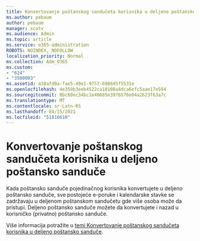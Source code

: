 ```yaml
---
title: Konvertovanje poštanskog sandučeta korisnika u deljeno poštansko sanduče
ms.author: pebaum
author: pebaum
manager: scotv
ms.audience: Admin
ms.topic: article
ms.service: o365-administration
ROBOTS: NOINDEX, NOFOLLOW
localization_priority: Normal
ms.collection: Adm_O365
ms.custom:
- "624"
- "3500003"
ms.assetid: a38afd0a-fae5-49e1-9757-6986d5f5531e
ms.openlocfilehash: 4e359b3eeb4522ca18108a4dca6efc5aae17e594
ms.sourcegitcommit: 8bc60ec34bc1e40685e3976576e04a2623f63a7c
ms.translationtype: MT
ms.contentlocale: sr-Latn-RS
ms.lasthandoff: 04/15/2021
ms.locfileid: "51816610"
---
```

# <a name="convert-a-user-mailbox-to-a-shared-mailbox"></a>Konvertovanje poštanskog sandučeta korisnika u deljeno poštansko sanduče

Kada poštansko sanduče pojedinačnog korisnika konvertujete u deljeno poštansko sanduče, sve postojeće e-poruke i kalendarske stavke se zadržavaju u deljenom poštanskom sandučetu gde više osoba može da pristupi. Deljeno poštansko sanduče možete da konvertujete i nazad u korisničko (privatno) poštansko sanduče.
  
Više informacija potražite u [temi Konvertovanje poštanskog sandučeta korisnika u deljeno poštansko sanduče](https://docs.microsoft.com/microsoft-365/admin/email/convert-user-mailbox-to-shared-mailbox).
  